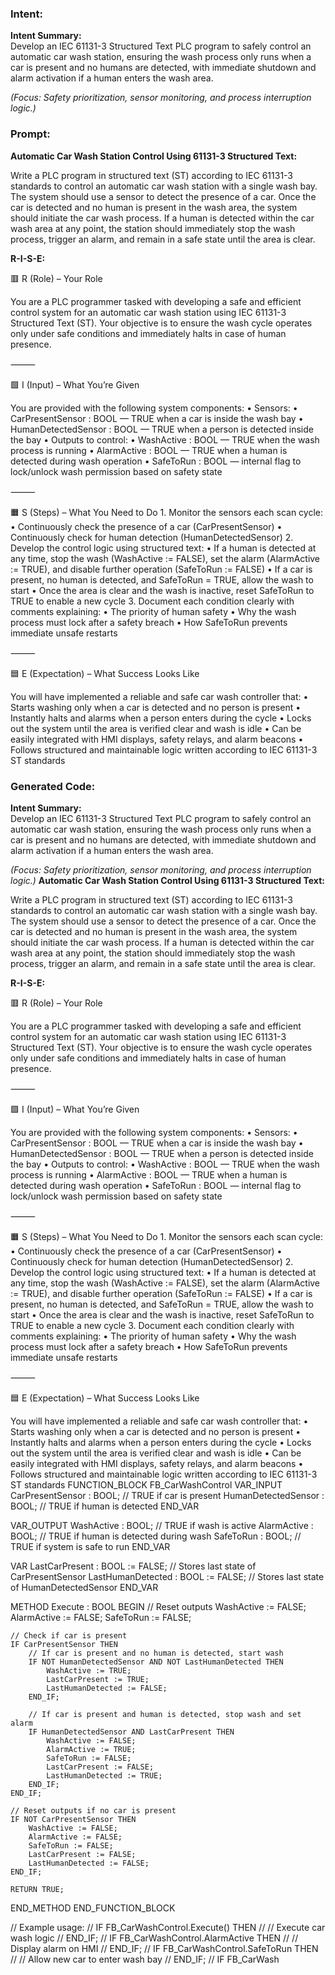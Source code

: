 ### Intent:
**Intent Summary:**  
Develop an IEC 61131-3 Structured Text PLC program to safely control an automatic car wash station, ensuring the wash process only runs when a car is present and no humans are detected, with immediate shutdown and alarm activation if a human enters the wash area.  

*(Focus: Safety prioritization, sensor monitoring, and process interruption logic.)*

### Prompt:
**Automatic Car Wash Station Control Using 61131-3 Structured Text:**

Write a PLC program in structured text (ST) according to IEC 61131-3 standards to control an automatic car wash station with a single wash bay. The system should use a sensor to detect the presence of a car. Once the car is detected and no human is present in the wash area, the system should initiate the car wash process. If a human is detected within the car wash area at any point, the station should immediately stop the wash process, trigger an alarm, and remain in a safe state until the area is clear.

**R-I-S-E:**

🟥 R (Role) – Your Role

You are a PLC programmer tasked with developing a safe and efficient control system for an automatic car wash station using IEC 61131-3 Structured Text (ST). Your objective is to ensure the wash cycle operates only under safe conditions and immediately halts in case of human presence.

⸻

🟩 I (Input) – What You’re Given

You are provided with the following system components:
	•	Sensors:
	•	CarPresentSensor : BOOL — TRUE when a car is inside the wash bay
	•	HumanDetectedSensor : BOOL — TRUE when a person is detected inside the bay
	•	Outputs to control:
	•	WashActive : BOOL — TRUE when the wash process is running
	•	AlarmActive : BOOL — TRUE when a human is detected during wash operation
	•	SafeToRun : BOOL — internal flag to lock/unlock wash permission based on safety state

⸻

🟧 S (Steps) – What You Need to Do
	1.	Monitor the sensors each scan cycle:
	•	Continuously check the presence of a car (CarPresentSensor)
	•	Continuously check for human detection (HumanDetectedSensor)
	2.	Develop the control logic using structured text:
	•	If a human is detected at any time, stop the wash (WashActive := FALSE), set the alarm (AlarmActive := TRUE), and disable further operation (SafeToRun := FALSE)
	•	If a car is present, no human is detected, and SafeToRun = TRUE, allow the wash to start
	•	Once the area is clear and the wash is inactive, reset SafeToRun to TRUE to enable a new cycle
	3.	Document each condition clearly with comments explaining:
	•	The priority of human safety
	•	Why the wash process must lock after a safety breach
	•	How SafeToRun prevents immediate unsafe restarts

⸻

🟦 E (Expectation) – What Success Looks Like

You will have implemented a reliable and safe car wash controller that:
	•	Starts washing only when a car is detected and no person is present
	•	Instantly halts and alarms when a person enters during the cycle
	•	Locks out the system until the area is verified clear and wash is idle
	•	Can be easily integrated with HMI displays, safety relays, and alarm beacons
	•	Follows structured and maintainable logic written according to IEC 61131-3 ST standards

### Generated Code:
**Intent Summary:**  
Develop an IEC 61131-3 Structured Text PLC program to safely control an automatic car wash station, ensuring the wash process only runs when a car is present and no humans are detected, with immediate shutdown and alarm activation if a human enters the wash area.  

*(Focus: Safety prioritization, sensor monitoring, and process interruption logic.)*
**Automatic Car Wash Station Control Using 61131-3 Structured Text:**

Write a PLC program in structured text (ST) according to IEC 61131-3 standards to control an automatic car wash station with a single wash bay. The system should use a sensor to detect the presence of a car. Once the car is detected and no human is present in the wash area, the system should initiate the car wash process. If a human is detected within the car wash area at any point, the station should immediately stop the wash process, trigger an alarm, and remain in a safe state until the area is clear.

**R-I-S-E:**

🟥 R (Role) – Your Role

You are a PLC programmer tasked with developing a safe and efficient control system for an automatic car wash station using IEC 61131-3 Structured Text (ST). Your objective is to ensure the wash cycle operates only under safe conditions and immediately halts in case of human presence.

⸻

🟩 I (Input) – What You’re Given

You are provided with the following system components:
	•	Sensors:
	•	CarPresentSensor : BOOL — TRUE when a car is inside the wash bay
	•	HumanDetectedSensor : BOOL — TRUE when a person is detected inside the bay
	•	Outputs to control:
	•	WashActive : BOOL — TRUE when the wash process is running
	•	AlarmActive : BOOL — TRUE when a human is detected during wash operation
	•	SafeToRun : BOOL — internal flag to lock/unlock wash permission based on safety state

⸻

🟧 S (Steps) – What You Need to Do
	1.	Monitor the sensors each scan cycle:
	•	Continuously check the presence of a car (CarPresentSensor)
	•	Continuously check for human detection (HumanDetectedSensor)
	2.	Develop the control logic using structured text:
	•	If a human is detected at any time, stop the wash (WashActive := FALSE), set the alarm (AlarmActive := TRUE), and disable further operation (SafeToRun := FALSE)
	•	If a car is present, no human is detected, and SafeToRun = TRUE, allow the wash to start
	•	Once the area is clear and the wash is inactive, reset SafeToRun to TRUE to enable a new cycle
	3.	Document each condition clearly with comments explaining:
	•	The priority of human safety
	•	Why the wash process must lock after a safety breach
	•	How SafeToRun prevents immediate unsafe restarts

⸻

🟦 E (Expectation) – What Success Looks Like

You will have implemented a reliable and safe car wash controller that:
	•	Starts washing only when a car is detected and no person is present
	•	Instantly halts and alarms when a person enters during the cycle
	•	Locks out the system until the area is verified clear and wash is idle
	•	Can be easily integrated with HMI displays, safety relays, and alarm beacons
	•	Follows structured and maintainable logic written according to IEC 61131-3 ST standards
FUNCTION_BLOCK FB_CarWashControl
VAR_INPUT
    CarPresentSensor : BOOL; // TRUE if car is present
    HumanDetectedSensor : BOOL; // TRUE if human is detected
END_VAR

VAR_OUTPUT
    WashActive : BOOL; // TRUE if wash is active
    AlarmActive : BOOL; // TRUE if human is detected during wash
    SafeToRun : BOOL; // TRUE if system is safe to run
END_VAR

VAR
    LastCarPresent : BOOL := FALSE; // Stores last state of CarPresentSensor
    LastHumanDetected : BOOL := FALSE; // Stores last state of HumanDetectedSensor
END_VAR

METHOD Execute : BOOL
BEGIN
    // Reset outputs
    WashActive := FALSE;
    AlarmActive := FALSE;
    SafeToRun := FALSE;

    // Check if car is present
    IF CarPresentSensor THEN
        // If car is present and no human is detected, start wash
        IF NOT HumanDetectedSensor AND NOT LastHumanDetected THEN
            WashActive := TRUE;
            LastCarPresent := TRUE;
            LastHumanDetected := FALSE;
        END_IF;

        // If car is present and human is detected, stop wash and set alarm
        IF HumanDetectedSensor AND LastCarPresent THEN
            WashActive := FALSE;
            AlarmActive := TRUE;
            SafeToRun := FALSE;
            LastCarPresent := FALSE;
            LastHumanDetected := TRUE;
        END_IF;
    END_IF;

    // Reset outputs if no car is present
    IF NOT CarPresentSensor THEN
        WashActive := FALSE;
        AlarmActive := FALSE;
        SafeToRun := FALSE;
        LastCarPresent := FALSE;
        LastHumanDetected := FALSE;
    END_IF;

    RETURN TRUE;
END_METHOD
END_FUNCTION_BLOCK

// Example usage:
// IF FB_CarWashControl.Execute() THEN
//     // Execute car wash logic
// END_IF;
// IF FB_CarWashControl.AlarmActive THEN
//     // Display alarm on HMI
// END_IF;
// IF FB_CarWashControl.SafeToRun THEN
//     // Allow new car to enter wash bay
// END_IF;
// IF FB_CarWash
